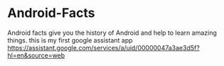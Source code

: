 # Android-Facts
Android facts give you the history of Android and help to learn amazing things.
this is my first google assistant app
https://assistant.google.com/services/a/uid/00000047a3ae3d5f?hl=en&source=web
